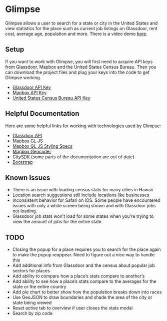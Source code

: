 # Glimpse
Glimpse allows a user to search for a state or city in the United States and view statistics for the place such as current job listings on Glassdoor, rent cost, average age, population and more. There is a video demo [here](https://vid.me/DhOlB).

## Setup
If you want to work with Glimpse, you will first need to acquire API keys from Glassdoor, Mapbox and the United States Census Bureau. Then you can download the project files and plug your keys into the code to get Glimpse working.
* [Glassdoor API Key](https://www.glassdoor.com/developer/register_input.htm)
* [Mapbox API Key](https://www.mapbox.com/help/define-access-token/)
* [United States Census Bureau API Key](http://api.census.gov/data/key_signup.html)

## Helpful Documentation
Here are some helpful links for working with technologies used by Glimpse:
* [Glassdoor API](https://www.glassdoor.com/developer/index.htm)
* [Mapbox GL JS](https://www.mapbox.com/mapbox-gl-js/api/)
* [Mapbox GL JS Styling Specs](https://www.mapbox.com/mapbox-gl-js/style-spec/)
* [Mapbox Geocoder](https://github.com/mapbox/mapbox-gl-geocoder/blob/master/API.md)
* [CitySDK](https://uscensusbureau.github.io/citysdk/developers/gettingstarted/) (some parts of the documentation are out of date)
* [Bootstrap](http://getbootstrap.com)

## Known Issues
* There is an issue with loading census stats for many cities in Hawaii
* Location search suggestions still include locations like businesses
* Inconsistent behavior for Safari on iOS. Some people have encountered issues with only a white screen being shown and with Glassdoor jobs not loading.
* Glassdoor job stats won't load for some states when you're trying to view the amount of jobs for the entire state

## TODO
* Closing the popup for a place requires you to search for the place again to make the popup reappear. Need to figure out a nice way to handle this
* Add additional info from Glassdoor and the census about popular job sectors for places
* Add ability to compare how a place’s stats compare to another’s
* Add ability to see how a place’s stats compare to the averages for the state or the entire country
* Add pie chart to better show how the population breaks down into races
* Use GeoJSON to draw boundaries and shade the area of the city or state being viewed
* Reset active tab to overview if user closes the stats modal
* Search by zip code
